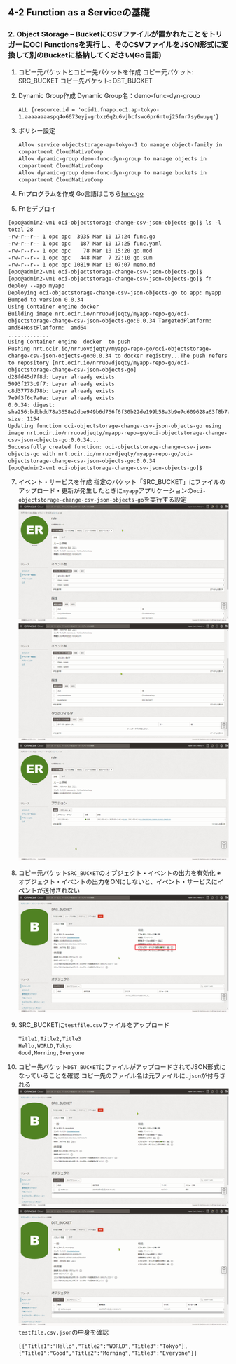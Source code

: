 ## 4-2 Function as a Serviceの基礎

### 2. Object Storage – BucketにCSVファイルが置かれたことをトリガーにOCI Functionsを実行し、そのCSVファイルをJSON形式に変換して別のBucketに格納してください(Go言語)

1. コピー元バケットとコピー先バケットを作成
   コピー元バケット: SRC_BUCKET
   コピー先バケット: DST_BUCKET

2. Dynamic Group作成
   Dynamic Group名：demo-func-dyn-group
   ```
   ALL {resource.id = 'ocid1.fnapp.oc1.ap-tokyo-1.aaaaaaaaspq4o6673eyjvgrbxz6q2u6vjbcfswo6pr6ntuj25fnr7sy6wuyq'}
   ```

3. ポリシー設定
   ```
   Allow service objectstorage-ap-tokyo-1 to manage object-family in compartment CloudNativeComp
   Allow dynamic-group demo-func-dyn-group to manage objects in compartment CloudNativeComp
   Allow dynamic-group demo-func-dyn-group to manage buckets in compartment CloudNativeComp
   ```

4. Fnプログラムを作成
   Go言語はこちら[func.go](./go_4-2/func.go)

5. Fnをデプロイ
```console
[opc@admin2-vm1 oci-objectstorage-change-csv-json-objects-go]$ ls -l
total 28
-rw-r--r-- 1 opc opc  3935 Mar 10 17:24 func.go
-rw-r--r-- 1 opc opc   187 Mar 10 17:25 func.yaml
-rw-r--r-- 1 opc opc    78 Mar 10 15:20 go.mod
-rw-r--r-- 1 opc opc   448 Mar  7 22:10 go.sum
-rw-r--r-- 1 opc opc 10819 Mar 10 07:07 memo.md
[opc@admin2-vm1 oci-objectstorage-change-csv-json-objects-go]$ 
[opc@admin2-vm1 oci-objectstorage-change-csv-json-objects-go]$ fn deploy --app myapp
Deploying oci-objectstorage-change-csv-json-objects-go to app: myapp
Bumped to version 0.0.34
Using Container engine docker
Building image nrt.ocir.io/nrruovdjeqty/myapp-repo-go/oci-objectstorage-change-csv-json-objects-go:0.0.34 TargetedPlatform:  amd64HostPlatform:  amd64
.............
Using Container engine  docker  to push
Pushing nrt.ocir.io/nrruovdjeqty/myapp-repo-go/oci-objectstorage-change-csv-json-objects-go:0.0.34 to docker registry...The push refers to repository [nrt.ocir.io/nrruovdjeqty/myapp-repo-go/oci-objectstorage-change-csv-json-objects-go]
d28fd45d7f8d: Layer already exists 
5093f273c9f7: Layer already exists 
c8d37778d78b: Layer already exists 
7e9f3f6c7a0a: Layer already exists 
0.0.34: digest: sha256:bdbbdd78a3658e2dbe949b6d766f6f30b22de199b58a3b9e7d609628a63f8b7a size: 1154
Updating function oci-objectstorage-change-csv-json-objects-go using image nrt.ocir.io/nrruovdjeqty/myapp-repo-go/oci-objectstorage-change-csv-json-objects-go:0.0.34...
Successfully created function: oci-objectstorage-change-csv-json-objects-go with nrt.ocir.io/nrruovdjeqty/myapp-repo-go/oci-objectstorage-change-csv-json-objects-go:0.0.34
[opc@admin2-vm1 oci-objectstorage-change-csv-json-objects-go]$ 
```

7. イベント・サービスを作成
   指定のバケット「SRC_BUCKET」にファイルのアップロード・更新が発生したときに`myapp`アプリケーションの`oci-objectstorage-change-csv-json-objects-go`を実行する設定
   ![イベントの一致(1/2)](./images/eventService01.png)
   ![イベントの一致(2/2)](./images/eventService02.png)
   ![アクション](./images/eventService03.png)

8. コピー元バケット`SRC_BUCKET`のオブジェクト・イベントの出力を有効化
   ※ オブジェクト・イベントの出力をONにしないと、イベント・サービスにイベントが送付されない
   ![オブジェクト・イベントの有効化](./images/srcbucket01.png)

9. SRC_BUCKETに`testfile.csv`ファイルをアップロード
   ```
   Title1,Title2,Title3
   Hello,WORLD,Tokyo
   Good,Morning,Everyone
   ```

10. コピー先バケット`DST_BUCKET`にファイルがアップロードされてJSON形式になっていることを確認
    コピー先のファイル名は元ファイルに`.json`が付与される
    ![コピー元バケット](./images/srcbucket02.png)
    ![コピー先バケット](./images/srcbucket03.png)
    `testfile.csv.json`の中身を確認
    ```
    [{"Title1":"Hello","Title2":"WORLD","Title3":"Tokyo"},{"Title1":"Good","Title2":"Morning","Title3":"Everyone"}]
    ```  
